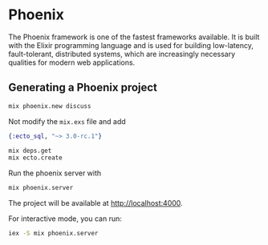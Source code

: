# Phoenix

The Phoenix framework is one of the fastest frameworks available. It is built with the Elixir programming language and is used for building low-latency, fault-tolerant, distributed systems, which are increasingly necessary qualities for modern web applications.

## Generating a Phoenix project

```bash
mix phoenix.new discuss
```

Not modify the `mix.exs` file and add

```elixir
{:ecto_sql, "~> 3.0-rc.1"}
```

```bash
mix deps.get
mix ecto.create
```
Run the phoenix server with

```bash
mix phoenix.server
```

The project will be available at [http://localhost:4000](http://localhost:4000).

For interactive mode, you can run:

```bash
iex -S mix phoenix.server
```
